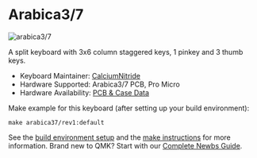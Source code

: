 # Arabica3/7

![arabica3/7](https://user-images.githubusercontent.com/46911478/76915532-9c333080-68f8-11ea-863a-8a7899d1d9c4.jpg)

A split keyboard with 3x6 column staggered keys, 1 pinkey and 3 thumb keys.

* Keyboard Maintainer: [CalciumNitride](https://github.com/CalciumNitride)
* Hardware Supported: Arabica3/7 PCB, Pro Micro
* Hardware Availability: [PCB & Case Data](https://github.com/calciumnitride/arabica37)

Make example for this keyboard (after setting up your build environment):

    make arabica37/rev1:default

See the [build environment setup](https://docs.qmk.fm/#/getting_started_build_tools) and the [make instructions](https://docs.qmk.fm/#/getting_started_make_guide) for more information. Brand new to QMK? Start with our [Complete Newbs Guide](https://docs.qmk.fm/#/newbs).
